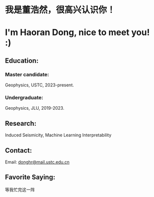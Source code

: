 # 我是董浩然，很高兴认识你！
# I'm Haoran Dong, nice to meet you! :)

## Education:
### Master candidate:
Geophysics, USTC, 2023-present.
### Undergraduate:
Geophysics, JLU, 2019-2023.
## Research:
Induced Seismicity, Machine Learning Interpretability

## Contact:
Email: donghr@mail.ustc.edu.cn
## 
## Favorite Saying:
等我忙完这一阵

<!--
**Haoran-DONG/Haoran-DONG** is a ✨ _special_ ✨ repository because its `README.md` (this file) appears on your GitHub profile.

Here are some ideas to get you started:

- 🔭 I’m currently working on ...
- 🌱 I’m currently learning ...
- 👯 I’m looking to collaborate on ...
- 🤔 I’m looking for help with ...
- 💬 Ask me about ...
- 📫 How to reach me: ...
- 😄 Pronouns: ...
- ⚡ Fun fact: ...
-->
